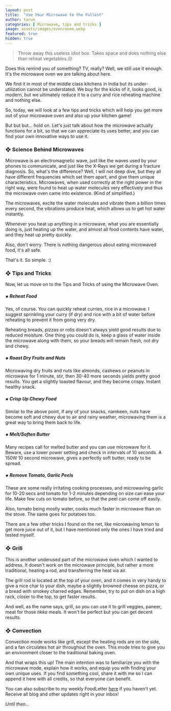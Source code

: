 ```yaml
---
layout: post
title:  "Use Your Microwave to the Fullest"
author: tarun
categories: [ Microwave, tips and tricks ]
image: assets/images/oven/oven.webp
featured: true
hidden: true
---
```


> Throw away this useless idiot box. Takes space and does nothing else than reheat vegetables.😒

Does this remind you of something? TV, really? Well, we still use it enough. It's the microwave oven we are talking about here. 

We find it in most of the middle class kitchens in India but its under-utilization cannot be understated. We buy for the kicks of it, looks good, is modern, but we ultimately reduce it to a curry and rice reheating machine and nothing else. 

So, today, we will look at a few tips and tricks which will help you get more out of your microwave oven and also up your kitchen game!

But but but... hold on. Let's just talk about how the microwave actually functions for a bit, so that we can appreciate its uses better, and you can find your own innovative ways to use it. 

### ❖ Science Behind Microwaves

Microwave is an electromagnetic wave, just like the waves used by your phones to communicate, and just like the X-Rays we get during a fracture diagnosis. So, what's the difference? Well, I will not deep dive, but they all have different frequencies which set them apart, and give them unique characteristics. Microwaves, when used correctly at the right power in the right way, were found to heat up water molecules very effectively and thus the microwave oven came into existence. (Kind of simplified.)

The microwaves, excite the water molecules and vibrate them a billion times every second, the vibrations produce heat, which allows us to get hot water instantly. 

Whenever you heat up anything in a microwave, what you are essentially doing is, just heating up the water, and almost all food contents have water, and they heat up pretty quickly. 

Also, don't worry. There is nothing dangerous about eating microwaved food, it's all safe. 

That's it. So simple. :)

### ❖ Tips and Tricks

Now, let us move on to the Tips and Tricks of using the Microwave Oven.

##### ⁕ Reheat Food

Yes, of course. You can quickly reheat curries, rice in a microwave. I suggest sprinkling your curry (if dry) and rice with a bit of water before reheating to prevent it from going very dry.

Reheating breads, pizzas or rotis doesn't always yield good results due to reduced moisture. One thing you could do is, keep a glass of water inside the microwave along with them, so your breads will remain fresh, not dry and chewy. 

##### ⁕ Roast Dry Fruits and Nuts

Microwaving dry fruits and nuts like almonds, cashews or peanuts in microwave for 1 minute, stir, then 30-40 more seconds yields pretty good results. You get a slightly toasted flavour, and they become crispy. Instant healthy snack. 

##### ⁕ Crisp Up Chewy Food

Similar to the above point, if any of your snacks, namkeen, nuts have become soft and chewy due to air and rainy weather, microwaving them is a great way to bring them back to life. 

##### ⁕ Melt/Soften Butter

Many recipes call for melted butter and you can use microwave for it. Beware, use a lower power setting and check in intervals of 10 seconds. A 150W 10 second microwave, gives a perfectly soft butter, ready to be spread. 

##### ⁕ Remove Tomato, Garlic Peels

These are some really irritating cooking processes, and microwaving garlic for 10-20 secs and tomato for 1-2 minutes depending on size can ease your life. Make few cuts on tomato before, so that the peel can come off easily. 

Also, tomato being mostly water, cooks much faster in microwave than on the stove. The same goes for potatoes too. 

There are a few other tricks I found on the net, like microwaving lemon to get more juice out of it, but I have mentioned only the ones I have tried and tested myself. 

### ❖ Grill

This is another underused part of the microwave oven which I wanted to address. It doesn't work on the microwave principle, but rather a more traditional, heating a rod, and transferring the heat via air. 

The grill rod is located at the top of your oven, and it comes in very handy to give a nice char to your dish, maybe a slightly browned cheese on pizza, or a bread with smokey charred edges. Remember, try to put on dish on a high rack, closer to the top, to get faster results. 

And well, as the name says, grill, so you can use it to grill veggies, paneer, meat for those _tikka_ meals. It won't be perfect but you can get decent results.

### ❖ Convection

Convection mode works like grill, except the heating rods are on the side, and a fan circulates hot air throughout the oven. This mode tries to give you an environment closer to the traditional baking oven. 

And that wraps this up! The main intention was to familiarize you with the microwave mode, explain how it works, and equip you with finding your own unique uses. If you find something cool, share it with me so I can append it here with all credits, so that everyone can benefit. 

You can also subscribe to my weekly FoodLetter <a href="https://swaad.in.net/subscribe">here</a> if you haven't yet. Receive all blog and other updates right in your inbox!

*Until then...*
